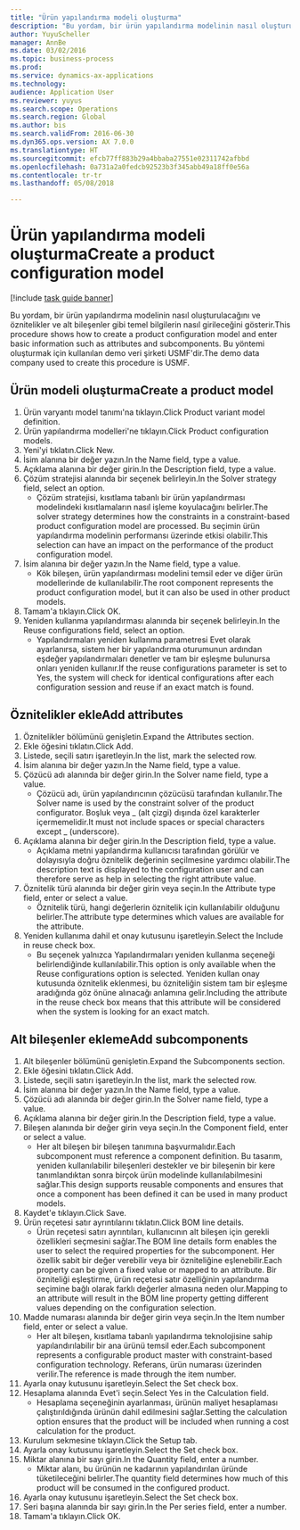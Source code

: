 ```yaml
--- 
title: "Ürün yapılandırma modeli oluşturma"
description: "Bu yordam, bir ürün yapılandırma modelinin nasıl oluşturulacağını ve öznitelikler ve alt bileşenler gibi temel bilgilerin nasıl girileceğini gösterir."
author: YuyuScheller
manager: AnnBe
ms.date: 03/02/2016
ms.topic: business-process
ms.prod: 
ms.service: dynamics-ax-applications
ms.technology: 
audience: Application User
ms.reviewer: yuyus
ms.search.scope: Operations
ms.search.region: Global
ms.author: bis
ms.search.validFrom: 2016-06-30
ms.dyn365.ops.version: AX 7.0.0
ms.translationtype: HT
ms.sourcegitcommit: efcb77ff883b29a4bbaba27551e02311742afbbd
ms.openlocfilehash: 0a731a2a0fedcb92523b3f345abb49a18ff0e56a
ms.contentlocale: tr-tr
ms.lasthandoff: 05/08/2018

---
```

# <a name="create-a-product-configuration-model"></a><span data-ttu-id="e9a0a-103">Ürün yapılandırma modeli oluşturma</span><span class="sxs-lookup"><span data-stu-id="e9a0a-103">Create a product configuration model</span></span>

[!include [task guide banner](../../includes/task-guide-banner.md)]

<span data-ttu-id="e9a0a-104">Bu yordam, bir ürün yapılandırma modelinin nasıl oluşturulacağını ve öznitelikler ve alt bileşenler gibi temel bilgilerin nasıl girileceğini gösterir.</span><span class="sxs-lookup"><span data-stu-id="e9a0a-104">This procedure shows how to create a product configuration model and enter basic information such as attributes and subcomponents.</span></span> <span data-ttu-id="e9a0a-105">Bu yöntemi oluşturmak için kullanılan demo veri şirketi USMF'dir.</span><span class="sxs-lookup"><span data-stu-id="e9a0a-105">The demo data company used to create this procedure is USMF.</span></span>


## <a name="create-a-product-model"></a><span data-ttu-id="e9a0a-106">Ürün modeli oluşturma</span><span class="sxs-lookup"><span data-stu-id="e9a0a-106">Create a product model</span></span>
1. <span data-ttu-id="e9a0a-107">Ürün varyantı model tanımı'na tıklayın.</span><span class="sxs-lookup"><span data-stu-id="e9a0a-107">Click Product variant model definition.</span></span>
2. <span data-ttu-id="e9a0a-108">Ürün yapılandırma modelleri'ne tıklayın.</span><span class="sxs-lookup"><span data-stu-id="e9a0a-108">Click Product configuration models.</span></span>
3. <span data-ttu-id="e9a0a-109">Yeni'yi tıklatın.</span><span class="sxs-lookup"><span data-stu-id="e9a0a-109">Click New.</span></span>
4. <span data-ttu-id="e9a0a-110">İsim alanına bir değer yazın.</span><span class="sxs-lookup"><span data-stu-id="e9a0a-110">In the Name field, type a value.</span></span>
5. <span data-ttu-id="e9a0a-111">Açıklama alanına bir değer girin.</span><span class="sxs-lookup"><span data-stu-id="e9a0a-111">In the Description field, type a value.</span></span>
6. <span data-ttu-id="e9a0a-112">Çözüm stratejisi alanında bir seçenek belirleyin.</span><span class="sxs-lookup"><span data-stu-id="e9a0a-112">In the Solver strategy field, select an option.</span></span>
    * <span data-ttu-id="e9a0a-113">Çözüm stratejisi, kısıtlama tabanlı bir ürün yapılandırması modelindeki kısıtlamaların nasıl işleme koyulacağını belirler.</span><span class="sxs-lookup"><span data-stu-id="e9a0a-113">The solver strategy determines how the constraints in a constraint-based product configuration model are processed.</span></span> <span data-ttu-id="e9a0a-114">Bu seçimin ürün yapılandırma modelinin performansı üzerinde etkisi olabilir.</span><span class="sxs-lookup"><span data-stu-id="e9a0a-114">This selection can have an impact on the performance of the product configuration model.</span></span>  
7. <span data-ttu-id="e9a0a-115">İsim alanına bir değer yazın.</span><span class="sxs-lookup"><span data-stu-id="e9a0a-115">In the Name field, type a value.</span></span>
    * <span data-ttu-id="e9a0a-116">Kök bileşen, ürün yapılandırması modelini temsil eder ve diğer ürün modellerinde de kullanılabilir.</span><span class="sxs-lookup"><span data-stu-id="e9a0a-116">The root component represents the product configuration model, but it can also be used in other product models.</span></span>  
8. <span data-ttu-id="e9a0a-117">Tamam'a tıklayın.</span><span class="sxs-lookup"><span data-stu-id="e9a0a-117">Click OK.</span></span>
9. <span data-ttu-id="e9a0a-118">Yeniden kullanma yapılandırması alanında bir seçenek belirleyin.</span><span class="sxs-lookup"><span data-stu-id="e9a0a-118">In the Reuse configurations field, select an option.</span></span>
    * <span data-ttu-id="e9a0a-119">Yapılandırmaları yeniden kullanma parametresi Evet olarak ayarlanırsa, sistem her bir yapılandırma oturumunun ardından eşdeğer yapılandırmaları denetler ve tam bir eşleşme bulunursa onları yeniden kullanır.</span><span class="sxs-lookup"><span data-stu-id="e9a0a-119">If the reuse configurations parameter is set to Yes, the system will check for identical configurations after each configuration session and reuse if an exact match is found.</span></span>  

## <a name="add-attributes"></a><span data-ttu-id="e9a0a-120">Öznitelikler ekle</span><span class="sxs-lookup"><span data-stu-id="e9a0a-120">Add attributes</span></span>
1. <span data-ttu-id="e9a0a-121">Öznitelikler bölümünü genişletin.</span><span class="sxs-lookup"><span data-stu-id="e9a0a-121">Expand the Attributes section.</span></span>
2. <span data-ttu-id="e9a0a-122">Ekle öğesini tıklatın.</span><span class="sxs-lookup"><span data-stu-id="e9a0a-122">Click Add.</span></span>
3. <span data-ttu-id="e9a0a-123">Listede, seçili satırı işaretleyin.</span><span class="sxs-lookup"><span data-stu-id="e9a0a-123">In the list, mark the selected row.</span></span>
4. <span data-ttu-id="e9a0a-124">İsim alanına bir değer yazın.</span><span class="sxs-lookup"><span data-stu-id="e9a0a-124">In the Name field, type a value.</span></span>
5. <span data-ttu-id="e9a0a-125">Çözücü adı alanında bir değer girin.</span><span class="sxs-lookup"><span data-stu-id="e9a0a-125">In the Solver name field, type a value.</span></span>
    * <span data-ttu-id="e9a0a-126">Çözücü adı, ürün yapılandırıcının çözücüsü tarafından kullanılır.</span><span class="sxs-lookup"><span data-stu-id="e9a0a-126">The Solver name is used by the constraint solver of the product configurator.</span></span> <span data-ttu-id="e9a0a-127">Boşluk veya _ (alt çizgi) dışında özel karakterler içermemelidir.</span><span class="sxs-lookup"><span data-stu-id="e9a0a-127">It must not include spaces or special characters except _ (underscore).</span></span>  
6. <span data-ttu-id="e9a0a-128">Açıklama alanına bir değer girin.</span><span class="sxs-lookup"><span data-stu-id="e9a0a-128">In the Description field, type a value.</span></span>
    * <span data-ttu-id="e9a0a-129">Açıklama metni yapılandırma kullanıcısı tarafından görülür ve dolayısıyla doğru öznitelik değerinin seçilmesine yardımcı olabilir.</span><span class="sxs-lookup"><span data-stu-id="e9a0a-129">The description text is displayed to the configuration user and can therefore serve as help in selecting the right attribute value.</span></span>  
7. <span data-ttu-id="e9a0a-130">Öznitelik türü alanında bir değer girin veya seçin.</span><span class="sxs-lookup"><span data-stu-id="e9a0a-130">In the Attribute type field, enter or select a value.</span></span>
    * <span data-ttu-id="e9a0a-131">Öznitelik türü, hangi değerlerin öznitelik için kullanılabilir olduğunu belirler.</span><span class="sxs-lookup"><span data-stu-id="e9a0a-131">The attribute type determines which values are available for the attribute.</span></span>  
8. <span data-ttu-id="e9a0a-132">Yeniden kullanıma dahil et onay kutusunu işaretleyin.</span><span class="sxs-lookup"><span data-stu-id="e9a0a-132">Select the Include in reuse check box.</span></span>
    * <span data-ttu-id="e9a0a-133">Bu seçenek yalnızca Yapılandırmaları yeniden kullanma seçeneği belirlendiğinde kullanılabilir.</span><span class="sxs-lookup"><span data-stu-id="e9a0a-133">This option is only available when the Reuse configurations option is selected.</span></span> <span data-ttu-id="e9a0a-134">Yeniden kullan onay kutusunda öznitelik eklenmesi, bu özniteliğin sistem tam bir eşleşme aradığında göz önüne alınacağı anlamına gelir.</span><span class="sxs-lookup"><span data-stu-id="e9a0a-134">Including the attribute in the reuse check box means that this attribute will be considered when the system is looking for an exact match.</span></span>  

## <a name="add-subcomponents"></a><span data-ttu-id="e9a0a-135">Alt bileşenler ekleme</span><span class="sxs-lookup"><span data-stu-id="e9a0a-135">Add subcomponents</span></span>
1. <span data-ttu-id="e9a0a-136">Alt bileşenler bölümünü genişletin.</span><span class="sxs-lookup"><span data-stu-id="e9a0a-136">Expand the Subcomponents section.</span></span>
2. <span data-ttu-id="e9a0a-137">Ekle öğesini tıklatın.</span><span class="sxs-lookup"><span data-stu-id="e9a0a-137">Click Add.</span></span>
3. <span data-ttu-id="e9a0a-138">Listede, seçili satırı işaretleyin.</span><span class="sxs-lookup"><span data-stu-id="e9a0a-138">In the list, mark the selected row.</span></span>
4. <span data-ttu-id="e9a0a-139">İsim alanına bir değer yazın.</span><span class="sxs-lookup"><span data-stu-id="e9a0a-139">In the Name field, type a value.</span></span>
5. <span data-ttu-id="e9a0a-140">Çözücü adı alanında bir değer girin.</span><span class="sxs-lookup"><span data-stu-id="e9a0a-140">In the Solver name field, type a value.</span></span>
6. <span data-ttu-id="e9a0a-141">Açıklama alanına bir değer girin.</span><span class="sxs-lookup"><span data-stu-id="e9a0a-141">In the Description field, type a value.</span></span>
7. <span data-ttu-id="e9a0a-142">Bileşen alanında bir değer girin veya seçin.</span><span class="sxs-lookup"><span data-stu-id="e9a0a-142">In the Component field, enter or select a value.</span></span>
    * <span data-ttu-id="e9a0a-143">Her alt bileşen bir bileşen tanımına başvurmalıdır.</span><span class="sxs-lookup"><span data-stu-id="e9a0a-143">Each subcomponent must reference a component definition.</span></span> <span data-ttu-id="e9a0a-144">Bu tasarım, yeniden kullanılabilir bileşenleri destekler ve bir bileşenin bir kere tanımlandıktan sonra birçok ürün modelinde kullanılabilmesini sağlar.</span><span class="sxs-lookup"><span data-stu-id="e9a0a-144">This design supports reusable components and ensures that once a component has been defined it can be used in many product models.</span></span>  
8. <span data-ttu-id="e9a0a-145">Kaydet'e tıklayın.</span><span class="sxs-lookup"><span data-stu-id="e9a0a-145">Click Save.</span></span>
9. <span data-ttu-id="e9a0a-146">Ürün reçetesi satır ayrıntılarını tıklatın.</span><span class="sxs-lookup"><span data-stu-id="e9a0a-146">Click BOM line details.</span></span>
    * <span data-ttu-id="e9a0a-147">Ürün reçetesi satırı ayrıntıları, kullanıcının alt bileşen için gerekli özellikleri seçmesini sağlar.</span><span class="sxs-lookup"><span data-stu-id="e9a0a-147">The BOM line details form enables the user to select the required properties for the subcomponent.</span></span> <span data-ttu-id="e9a0a-148">Her özellik sabit bir değer verebilir veya bir özniteliğine eşlenebilir.</span><span class="sxs-lookup"><span data-stu-id="e9a0a-148">Each property can be given a fixed value or mapped to an attribute.</span></span> <span data-ttu-id="e9a0a-149">Bir özniteliği eşleştirme, ürün reçetesi satır özelliğinin yapılandırma seçimine bağlı olarak farklı değerler almasına neden olur.</span><span class="sxs-lookup"><span data-stu-id="e9a0a-149">Mapping to an attribute will result in the BOM line property getting different values depending on the configuration selection.</span></span>  
10. <span data-ttu-id="e9a0a-150">Madde numarası alanında bir değer girin veya seçin.</span><span class="sxs-lookup"><span data-stu-id="e9a0a-150">In the Item number field, enter or select a value.</span></span>
    * <span data-ttu-id="e9a0a-151">Her alt bileşen, kısıtlama tabanlı yapılandırma teknolojisine sahip yapılandırılabilir bir ana ürünü temsil eder.</span><span class="sxs-lookup"><span data-stu-id="e9a0a-151">Each subcomponent represents a configurable product master with constraint-based configuration technology.</span></span> <span data-ttu-id="e9a0a-152">Referans, ürün numarası üzerinden verilir.</span><span class="sxs-lookup"><span data-stu-id="e9a0a-152">The reference is made through the item number.</span></span>  
11. <span data-ttu-id="e9a0a-153">Ayarla onay kutusunu işaretleyin.</span><span class="sxs-lookup"><span data-stu-id="e9a0a-153">Select the Set check box.</span></span>
12. <span data-ttu-id="e9a0a-154">Hesaplama alanında Evet'i seçin.</span><span class="sxs-lookup"><span data-stu-id="e9a0a-154">Select Yes in the Calculation field.</span></span>
    * <span data-ttu-id="e9a0a-155">Hesaplama seçeneğinin ayarlanması, ürünün maliyet hesaplaması çalıştırıldığında ürünün dahil edilmesini sağlar.</span><span class="sxs-lookup"><span data-stu-id="e9a0a-155">Setting the calculation option ensures that the product will be included when running a cost calculation for the product.</span></span>  
13. <span data-ttu-id="e9a0a-156">Kurulum sekmesine tıklayın.</span><span class="sxs-lookup"><span data-stu-id="e9a0a-156">Click the Setup tab.</span></span>
14. <span data-ttu-id="e9a0a-157">Ayarla onay kutusunu işaretleyin.</span><span class="sxs-lookup"><span data-stu-id="e9a0a-157">Select the Set check box.</span></span>
15. <span data-ttu-id="e9a0a-158">Miktar alanına bir sayı girin.</span><span class="sxs-lookup"><span data-stu-id="e9a0a-158">In the Quantity field, enter a number.</span></span>
    * <span data-ttu-id="e9a0a-159">Miktar alanı, bu ürünün ne kadarının yapılandırılan üründe tüketileceğini belirler.</span><span class="sxs-lookup"><span data-stu-id="e9a0a-159">The quantity field determines how much of this product will be consumed in the configured product.</span></span>  
16. <span data-ttu-id="e9a0a-160">Ayarla onay kutusunu işaretleyin.</span><span class="sxs-lookup"><span data-stu-id="e9a0a-160">Select the Set check box.</span></span>
17. <span data-ttu-id="e9a0a-161">Seri başına alanında bir sayı girin.</span><span class="sxs-lookup"><span data-stu-id="e9a0a-161">In the Per series field, enter a number.</span></span>
18. <span data-ttu-id="e9a0a-162">Tamam'a tıklayın.</span><span class="sxs-lookup"><span data-stu-id="e9a0a-162">Click OK.</span></span>


